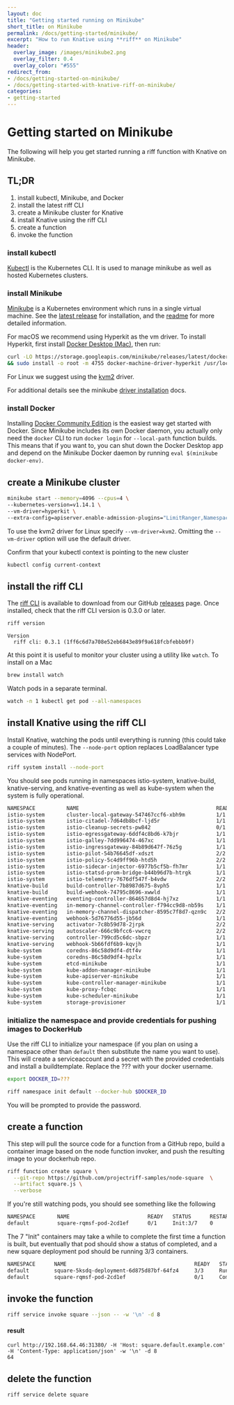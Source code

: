 ```yaml
---
layout: doc
title: "Getting started running on Minikube"
short_title: on Minikube
permalink: /docs/getting-started/minikube/
excerpt: "How to run Knative using **riff** on Minikube"
header:
  overlay_image: /images/minikube2.png
  overlay_filter: 0.4
  overlay_color: "#555"
redirect_from:
- /docs/getting-started-on-minikube/
- /docs/getting-started-with-knative-riff-on-minikube/
categories:
- getting-started
---
```


# Getting started on Minikube

The following will help you get started running a riff function with Knative on Minikube.

## TL;DR

1. install kubectl, Minikube, and Docker
1. install the latest riff CLI
1. create a Minikube cluster for Knative
1. install Knative using the riff CLI
1. create a function
1. invoke the function

### install kubectl

[Kubectl](https://kubernetes.io/docs/tasks/tools/install-kubectl/) is the Kubernetes CLI. It is used to manage minikube as well as hosted Kubernetes clusters. 

### install Minikube

[Minikube](https://kubernetes.io/docs/tasks/tools/install-minikube/) is a Kubernetes environment which runs in a single virtual machine. See the [latest release](https://github.com/kubernetes/minikube/releases) for installation, and the [readme](https://github.com/kubernetes/minikube/blob/master/README.md) for more detailed information.

For macOS we recommend using Hyperkit as the vm driver. To install Hyperkit, first install [Docker Desktop (Mac)](https://store.docker.com/editions/community/docker-ce-desktop-mac), then run:

```sh
curl -LO https://storage.googleapis.com/minikube/releases/latest/docker-machine-driver-hyperkit \
&& sudo install -o root -m 4755 docker-machine-driver-hyperkit /usr/local/bin/
```

For Linux we suggest using the [kvm2](https://github.com/kubernetes/minikube/blob/master/docs/drivers.md#kvm2-driver) driver.

For additional details see the minikube [driver installation](https://github.com/kubernetes/minikube/blob/master/docs/drivers.md#hyperkit-driver) docs.

### install Docker

Installing [Docker Community Edition](https://store.docker.com/search?type=edition&offering=community) is the easiest way get started with Docker. Since Minikube includes its own Docker daemon, you actually only need the `docker` CLI to run `docker login` for `--local-path` function builds. This means that if you want to, you can shut down the Docker Desktop app and depend on the Minikube Docker daemon by running `eval $(minikube docker-env)`.

## create a Minikube cluster

```sh
minikube start --memory=4096 --cpus=4 \
--kubernetes-version=v1.14.1 \
--vm-driver=hyperkit \
--extra-config=apiserver.enable-admission-plugins="LimitRanger,NamespaceExists,NamespaceLifecycle,ResourceQuota,ServiceAccount,DefaultStorageClass,MutatingAdmissionWebhook"
```

To use the kvm2 driver for Linux specify `--vm-driver=kvm2`. Omitting the `--vm-driver` option will use the default driver.

Confirm that your kubectl context is pointing to the new cluster

```sh
kubectl config current-context
```

## install the riff CLI

The [riff CLI](https://github.com/projectriff/riff/) is available to download from our GitHub [releases](https://github.com/projectriff/riff/releases) page. Once installed, check that the riff CLI version is 0.3.0 or later.

```sh
riff version
```
```
Version
  riff cli: 0.3.1 (1ff6c6d7a708e52eb6843e89f9a618fcbfebbb9f)
```

At this point it is useful to monitor your cluster using a utility like `watch`. To install on a Mac

```sh
brew install watch
```

Watch pods in a separate terminal.

```sh
watch -n 1 kubectl get pod --all-namespaces
```

## install Knative using the riff CLI

Install Knative, watching the pods until everything is running (this could take a couple of minutes). The `--node-port` option replaces LoadBalancer type services with NodePort.

```sh
riff system install --node-port
```

You should see pods running in namespaces istio-system, knative-build, knative-serving, and knative-eventing as well as kube-system when the system is fully operational. 

```sh
NAMESPACE          NAME                                            READY   STATUS      RESTARTS   AGE
istio-system       cluster-local-gateway-547467ccf6-xbh9m          1/1     Running     0          3m34s
istio-system       istio-citadel-7d64db8bcf-ljd5r                  1/1     Running     0          3m35s
istio-system       istio-cleanup-secrets-pw842                     0/1     Completed   0          3m36s
istio-system       istio-egressgateway-6ddf4c8bd6-k7bjr            1/1     Running     0          3m35s
istio-system       istio-galley-7dd996474-467xc                    1/1     Running     0          3m35s
istio-system       istio-ingressgateway-84b89d647f-76z5g           1/1     Running     0          3m35s
istio-system       istio-pilot-54b76645df-xdszt                    2/2     Running     0          3m21s
istio-system       istio-policy-5c4d9ff96b-htd5h                   2/2     Running     0          3m35s
istio-system       istio-sidecar-injector-6977b5cf5b-fh7mr         1/1     Running     0          3m35s
istio-system       istio-statsd-prom-bridge-b44b96d7b-htrgk        1/1     Running     0          3m35s
istio-system       istio-telemetry-7676df547f-b4vdw                2/2     Running     0          3m35s
knative-build      build-controller-7b8987d675-8vph5               1/1     Running     0          59s
knative-build      build-webhook-74795c8696-xwwld                  1/1     Running     0          59s
knative-eventing   eventing-controller-864657d8d4-hj7xz            1/1     Running     0          57s
knative-eventing   in-memory-channel-controller-f794cc9d8-nb59s    1/1     Running     0          56s
knative-eventing   in-memory-channel-dispatcher-8595c7f8d7-qzn9c   2/2     Running     1          56s
knative-eventing   webhook-5d76776d55-jb56d                        1/1     Running     0          57s
knative-serving    activator-7c8b59d78-2jrpk                       2/2     Running     1          58s
knative-serving    autoscaler-666c9bfcc6-vwcrq                     2/2     Running     1          58s
knative-serving    controller-799cd5c6dc-sbpzr                     1/1     Running     0          58s
knative-serving    webhook-5b66fdf6b9-kqvjh                        1/1     Running     0          58s
kube-system        coredns-86c58d9df4-dtf4v                        1/1     Running     0          9m17s
kube-system        coredns-86c58d9df4-hpzlx                        1/1     Running     0          9m17s
kube-system        etcd-minikube                                   1/1     Running     0          8m30s
kube-system        kube-addon-manager-minikube                     1/1     Running     0          8m15s
kube-system        kube-apiserver-minikube                         1/1     Running     0          8m20s
kube-system        kube-controller-manager-minikube                1/1     Running     0          8m29s
kube-system        kube-proxy-fcbqc                                1/1     Running     0          9m17s
kube-system        kube-scheduler-minikube                         1/1     Running     0          8m9s
kube-system        storage-provisioner                             1/1     Running     0          9m16s
```

### initialize the namespace and provide credentials for pushing images to DockerHub

Use the riff CLI to initialize your namespace (if you plan on using a namespace other than `default` then substitute the name you want to use). This will create a serviceaccount and a secret with the provided credentials and install a buildtemplate. Replace the ??? with your docker username.

```sh
export DOCKER_ID=???
```

```sh
riff namespace init default --docker-hub $DOCKER_ID
```

You will be prompted to provide the password.

## create a function

This step will pull the source code for a function from a GitHub repo, build a container image based on the node function invoker, and push the resulting image to your dockerhub repo.

```sh
riff function create square \
  --git-repo https://github.com/projectriff-samples/node-square  \
  --artifact square.js \
  --verbose
```

If you're still watching pods, you should see something like the following

```sh
NAMESPACE       NAME                         READY   STATUS      RESTARTS   AGE
default         square-rqmsf-pod-2cd1ef      0/1     Init:3/7    0          20s
```

The 7 "Init" containers may take a while to complete the first time a function is built, but eventually that pod should show a status of completed, and a new square deployment pod should be running 3/3 containers.

```sh
NAMESPACE      NAME                                         READY   STATUS      RESTARTS   AGE
default        square-5ksdq-deployment-6d875d87bf-64fz4     3/3     Running     0          47s
default        square-rqmsf-pod-2cd1ef                      0/1     Completed   0          2m30s
```

## invoke the function

```sh
riff service invoke square --json -- -w '\n' -d 8
```

#### result

```
curl http://192.168.64.46:31380/ -H 'Host: square.default.example.com' -H 'Content-Type: application/json' -w '\n' -d 8
64
```

## delete the function

```sh
riff service delete square
```
